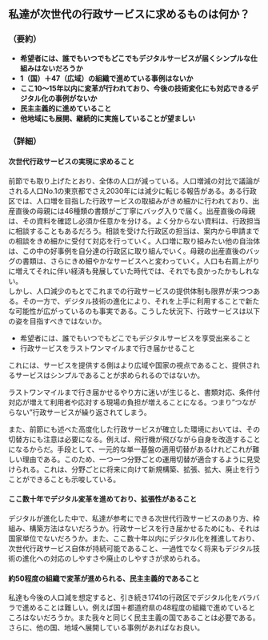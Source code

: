 ## 私達が次世代の行政サービスに求めるものは何か？
### （要約）
- <B>希望者には、誰でもいつでもどこでもデジタルサービスが届くシンプルな仕組みはないだろうか</B>
- <B>1（国）＋47（広域）の組織で進めている事例はないか</B>
- <B>ここ10～15年以内に変革が行われており、今後の技術変化にも対応できるデジタル化の事例がないか</B>
- <B>民主主義的に進めていること</B>
- <B>他地域にも展開、継続的に実施していることが望ましい</B>

### （詳細）
#### 次世代行政サービスの実現に求めること
前節でも取り上げたとおり、全体の人口が減っている。人口増減の対比で議論がされる人口No.1の東京都でさえ2030年には減少に転じる報告がある。ある行政区では、人口増を目指した行政サービスの取組みがきめ細かに行われており、出産直後の母親には46種類の書類がご丁寧にバッグ入りで届く。出産直後の母親は、その資料を確認し必須か任意かを分ける。よく分からない資料は、行政担当に相談することもあるだろう。相談を受けた行政区の担当は、案内から申請までの相談をきめ細かに受付て対応を行っていく。人口増に取り組みたい他の自治体は、この中の好事例を自分達の行政区に取り組んでいく。母親の出産直後のバッグの書類は、さらにきめ細やかなサービスへと変わっていく。人口も右肩上がりに増えてそれに伴い経済も発展していた時代では、それでも良かったかもしれない。
<BR>しかし、人口減少のもとでこれまでの行政サービスの提供体制も限界が来つつある。その一方で、デジタル技術の進化により、それを上手に利用することで新たな可能性が広がっているのも事実である。こうした状況下、行政サービスは以下の姿を目指すべきではないか。

- 希望者には、誰でもいつでもどこでもデジタルサービスを享受出来ること
- 行政サービスをラストワンマイルまで行き届かせること
 
これには、サービスを提供する側はより広域や国家の視点であること、提供されるサービスはシンプルであることが求められるのではないか。

ラストワンマイルまで行き届かせるやり方に迷いが生じると、書類対応、条件付対応が増えて利用者や応対する現場の負担が増えることになる。つまり”つながらない”行政サービスが繰り返されてしまう。

また、前節にも述べた高度化した行政サービスが確立した環境においては、その切替方にも注意は必要になる。例えば、飛行機が飛びながら自身を改造することになるからだ。手段として、一元的な単一基盤の適用切替があるけれどこれが難しい理由である。このため、一つ一つ分野ごとの運用切替が適合するように見受けられる。これは、分野ごとに将来に向けて新規構築、拡張、拡大、廃止を行うことができることも示唆している。

#### ここ数十年でデジタル変革を進めており、拡張性があること
デジタルが進化した中で、私達が参考にできる次世代行政サービスのあり方、枠組み、構築方法はないだろうか。行政サービスを行き届かせるためにも、それは国家単位でないだろうか。また、ここ数十年以内にデジタル化を推進しており、次世代行政サービス自体が持続可能であること、一過性でなく将来もデジタル技術の進化への対応のしやすさや廃止のしやすさが求められる。

#### 約50程度の組織で変革が進められる、民主主義的であること
私達も今後の人口減を想定すると、引き続き1741の行政区でデジタル化をバラバラで進めることは難しい。例えば国＋都道府県の48程度の組織で進めているところはないだろうか。また我々と同じく民主主義の国であることは必要である。さらに、他の国、地域へ展開している事例があればなお良い。